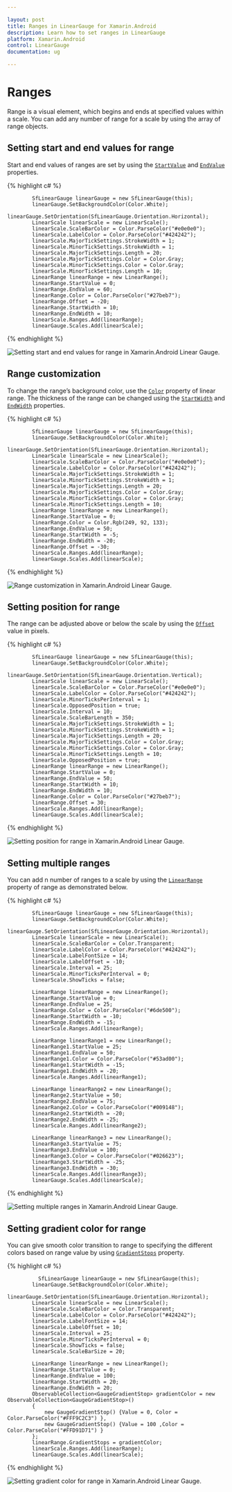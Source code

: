```yaml
---

layout: post
title: Ranges in LinearGauge for Xamarin.Android
description: Learn how to set ranges in LinearGauge
platform: Xamarin.Android
control: LinearGauge
documentation: ug

---
```


# Ranges

Range is a visual element, which begins and ends at specified values within a scale. You can add any number of range for a scale by using the array of range objects.

## Setting start and end values for range

Start and end values of ranges are set by using the [`StartValue`](https://help.syncfusion.com/cr/xamarin-android/Com.Syncfusion.Gauges.SfLinearGauge.LinearRange.html#Com_Syncfusion_Gauges_SfLinearGauge_LinearRange_StartValue) and [`EndValue`](https://help.syncfusion.com/cr/xamarin-android/Com.Syncfusion.Gauges.SfLinearGauge.LinearRange.html#Com_Syncfusion_Gauges_SfLinearGauge_LinearRange_EndValue) properties.

{% highlight c# %}

            SfLinearGauge linearGauge = new SfLinearGauge(this);
            linearGauge.SetBackgroundColor(Color.White);
            linearGauge.SetOrientation(SfLinearGauge.Orientation.Horizontal);
            LinearScale linearScale = new LinearScale();
            linearScale.ScaleBarColor = Color.ParseColor("#e0e0e0");
            linearScale.LabelColor = Color.ParseColor("#424242");
            linearScale.MajorTickSettings.StrokeWidth = 1;
            linearScale.MinorTickSettings.StrokeWidth = 1;
            linearScale.MajorTickSettings.Length = 20;
            linearScale.MajorTickSettings.Color = Color.Gray;
            linearScale.MinorTickSettings.Color = Color.Gray;
            linearScale.MinorTickSettings.Length = 10;
            LinearRange linearRange = new LinearRange();
            linearRange.StartValue = 0;
            linearRange.EndValue = 60;
            linearRange.Color = Color.ParseColor("#27beb7");
            linearRange.Offset = -20;
            linearRange.StartWidth = 10;
            linearRange.EndWidth = 10;
            linearScale.Ranges.Add(linearRange);
            linearGauge.Scales.Add(linearScale);

{% endhighlight %}

![Setting start and end values for range in Xamarin.Android Linear Gauge.](ranges_images/range1.png)

## Range customization

To change the range’s background color, use the [`Color`](https://help.syncfusion.com/cr/xamarin-android/Com.Syncfusion.Gauges.SfLinearGauge.LinearRange.html#Com_Syncfusion_Gauges_SfLinearGauge_LinearRange_Color) property of linear range. The thickness of the range can be changed using the [`StartWidth`](https://help.syncfusion.com/cr/xamarin-android/Com.Syncfusion.Gauges.SfLinearGauge.LinearRange.html#Com_Syncfusion_Gauges_SfLinearGauge_LinearRange_StartWidth) and [`EndWidth`](https://help.syncfusion.com/cr/xamarin-android/Com.Syncfusion.Gauges.SfLinearGauge.LinearRange.html#Com_Syncfusion_Gauges_SfLinearGauge_LinearRange_EndWidth) properties. 

{% highlight c# %}

            SfLinearGauge linearGauge = new SfLinearGauge(this);
            linearGauge.SetBackgroundColor(Color.White);
            linearGauge.SetOrientation(SfLinearGauge.Orientation.Horizontal);
            LinearScale linearScale = new LinearScale();
            linearScale.ScaleBarColor = Color.ParseColor("#e0e0e0");
            linearScale.LabelColor = Color.ParseColor("#424242");
            linearScale.MajorTickSettings.StrokeWidth = 1;
            linearScale.MinorTickSettings.StrokeWidth = 1;
            linearScale.MajorTickSettings.Length = 20;
            linearScale.MajorTickSettings.Color = Color.Gray;
            linearScale.MinorTickSettings.Color = Color.Gray;
            linearScale.MinorTickSettings.Length = 10;
            LinearRange linearRange = new LinearRange();
            linearRange.StartValue = 0;
            linearRange.Color = Color.Rgb(249, 92, 133);
            linearRange.EndValue = 50;
            linearRange.StartWidth = -5;
            linearRange.EndWidth = -20;
            linearRange.Offset = -30;
            linearScale.Ranges.Add(linearRange);
            linearGauge.Scales.Add(linearScale);

{% endhighlight %}

![Range customization in Xamarin.Android Linear Gauge.](ranges_images/range2.png)

## Setting position for range

The range can be adjusted above or below the scale by using the [`Offset`](https://help.syncfusion.com/cr/xamarin-android/Com.Syncfusion.Gauges.SfLinearGauge.LinearRange.html#Com_Syncfusion_Gauges_SfLinearGauge_LinearRange_Offset) value in pixels.

{% highlight c# %}

            SfLinearGauge linearGauge = new SfLinearGauge(this);
            linearGauge.SetBackgroundColor(Color.White);
            linearGauge.SetOrientation(SfLinearGauge.Orientation.Vertical);
            LinearScale linearScale = new LinearScale();
            linearScale.ScaleBarColor = Color.ParseColor("#e0e0e0");
            linearScale.LabelColor = Color.ParseColor("#424242");
            linearScale.MinorTicksPerInterval = 1;
            linearScale.OpposedPosition = true;
            linearScale.Interval = 10;
            linearScale.ScaleBarLength = 350;
            linearScale.MajorTickSettings.StrokeWidth = 1;
            linearScale.MinorTickSettings.StrokeWidth = 1;
            linearScale.MajorTickSettings.Length = 20;
            linearScale.MajorTickSettings.Color = Color.Gray;
            linearScale.MinorTickSettings.Color = Color.Gray;
            linearScale.MinorTickSettings.Length = 10;
            linearScale.OpposedPosition = true;
            LinearRange linearRange = new LinearRange();
            linearRange.StartValue = 0;
            linearRange.EndValue = 50;
            linearRange.StartWidth = 10;
            linearRange.EndWidth = 10;
            linearRange.Color = Color.ParseColor("#27beb7");
            linearRange.Offset = 30;
            linearScale.Ranges.Add(linearRange);
            linearGauge.Scales.Add(linearScale);

{% endhighlight %}

![Setting position for range in Xamarin.Android Linear Gauge.](ranges_images/range3.png)

## Setting multiple ranges

You can add n number of ranges to a scale by using the [`LinearRange`](https://help.syncfusion.com/cr/xamarin-android/Com.Syncfusion.Gauges.SfLinearGauge.LinearRange.html) property of range as demonstrated below.

{% highlight c# %}

            SfLinearGauge linearGauge = new SfLinearGauge(this);
            linearGauge.SetBackgroundColor(Color.White);
            linearGauge.SetOrientation(SfLinearGauge.Orientation.Horizontal);
            LinearScale linearScale = new LinearScale();
            linearScale.ScaleBarColor = Color.Transparent;
            linearScale.LabelColor = Color.ParseColor("#424242");
            linearScale.LabelFontSize = 14;
            linearScale.LabelOffset = -10;
            linearScale.Interval = 25;
            linearScale.MinorTicksPerInterval = 0;
            linearScale.ShowTicks = false;

            LinearRange linearRange = new LinearRange();
            linearRange.StartValue = 0;
            linearRange.EndValue = 25;
            linearRange.Color = Color.ParseColor("#6de500");
            linearRange.StartWidth = -10;
            linearRange.EndWidth = -15;
            linearScale.Ranges.Add(linearRange);

            LinearRange linearRange1 = new LinearRange();
            linearRange1.StartValue = 25;
            linearRange1.EndValue = 50;
            linearRange1.Color = Color.ParseColor("#53ad00");
            linearRange1.StartWidth = -15;
            linearRange1.EndWidth = -20;
            linearScale.Ranges.Add(linearRange1);

            LinearRange linearRange2 = new LinearRange();
            linearRange2.StartValue = 50;
            linearRange2.EndValue = 75;
            linearRange2.Color = Color.ParseColor("#009148");
            linearRange2.StartWidth = -20;
            linearRange2.EndWidth = -25;
            linearScale.Ranges.Add(linearRange2);

            LinearRange linearRange3 = new LinearRange();
            linearRange3.StartValue = 75;
            linearRange3.EndValue = 100;
            linearRange3.Color = Color.ParseColor("#026623");
            linearRange3.StartWidth = -25;
            linearRange3.EndWidth = -30;
            linearScale.Ranges.Add(linearRange3);
            linearGauge.Scales.Add(linearScale);

{% endhighlight %}

![Setting multiple ranges in Xamarin.Android Linear Gauge.](ranges_images/range4.png)

## Setting gradient color for range

You can give smooth color transition to range to specifying the different colors based on range value by using [`GradientStops`](https://help.syncfusion.com/cr/xamarin-android/Com.Syncfusion.Gauges.SfLinearGauge.LinearRange.html#Com_Syncfusion_Gauges_SfLinearGauge_LinearRange_GradientStops) property. 

{% highlight c# %}

              SfLinearGauge linearGauge = new SfLinearGauge(this);
            linearGauge.SetBackgroundColor(Color.White);
            linearGauge.SetOrientation(SfLinearGauge.Orientation.Horizontal);
            LinearScale linearScale = new LinearScale();
            linearScale.ScaleBarColor = Color.Transparent;
            linearScale.LabelColor = Color.ParseColor("#424242");
            linearScale.LabelFontSize = 14;
            linearScale.LabelOffset = 10;
            linearScale.Interval = 25;
            linearScale.MinorTicksPerInterval = 0;
            linearScale.ShowTicks = false;
            linearScale.ScaleBarSize = 20;

            LinearRange linearRange = new LinearRange();
            linearRange.StartValue = 0;
            linearRange.EndValue = 100;
            linearRange.StartWidth = 20;
            linearRange.EndWidth = 20;
            ObservableCollection<GaugeGradientStop> gradientColor = new ObservableCollection<GaugeGradientStop>()
            {
                new GaugeGradientStop() {Value = 0, Color = Color.ParseColor("#FFF9C2C3") },
                new GaugeGradientStop() {Value = 100 ,Color = Color.ParseColor("#FFD91D71") }
            };
            linearRange.GradientStops = gradientColor;
            linearScale.Ranges.Add(linearRange);
            linearGauge.Scales.Add(linearScale);

{% endhighlight %}

![Setting gradient color for range in Xamarin.Android Linear Gauge.](ranges_images/range5.png)
